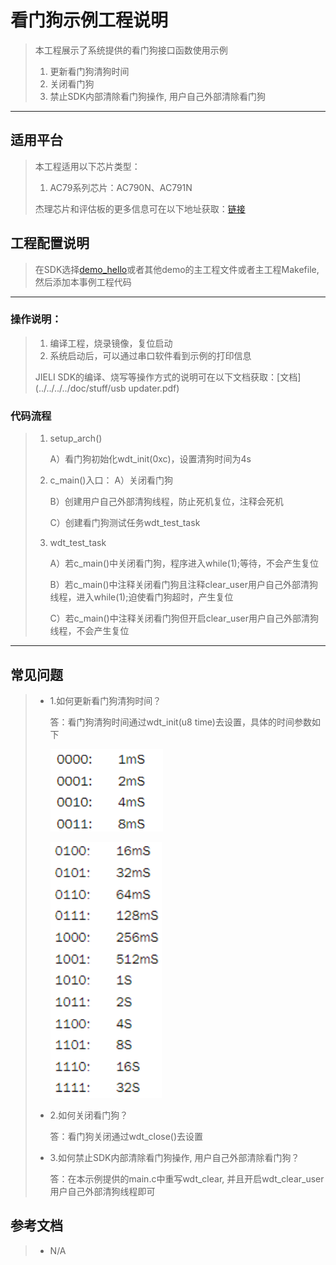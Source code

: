 # 看门狗示例工程说明

> 本工程展示了系统提供的看门狗接口函数使用示例
>
> 1. 更新看门狗清狗时间
> 2. 关闭看门狗
> 3. 禁止SDK内部清除看门狗操作, 用户自己外部清除看门狗

---

## 适用平台

> 本工程适用以下芯片类型：
> 1. AC79系列芯片：AC790N、AC791N
>
> 杰理芯片和评估板的更多信息可在以下地址获取：[链接](https://shop321455197.taobao.com/?spm=a230r.7195193.1997079397.2.2a6d391d3n5udo)

## 工程配置说明

> 在SDK选择[demo_hello](../../../../apps/demo/demo_hello/board)或者其他demo的主工程文件或者主工程Makefile, 然后添加本事例工程代码

---



### 操作说明：

> 1. 编译工程，烧录镜像，复位启动
> 2. 系统启动后，可以通过串口软件看到示例的打印信息
>
> JIELI SDK的编译、烧写等操作方式的说明可在以下文档获取：[文档](../../../../doc/stuff/usb updater.pdf)

### 代码流程

> 1. setup_arch()
>
>    A）看门狗初始化wdt_init(0xc)，设置清狗时间为4s
>
> 2. c_main()入口：
>    A）关闭看门狗
>
>    B）创建用户自己外部清狗线程，防止死机复位，注释会死机
>
>    C）创建看门狗测试任务wdt_test_task
>    
> 3. wdt_test_task
>
>    A）若c_main()中关闭看门狗，程序进入while(1);等待，不会产生复位
>
>    B）若c_main()中注释关闭看门狗且注释clear_user用户自己外部清狗线程，进入while(1);迫使看门狗超时，产生复位
>
>    C）若c_main()中注释关闭看门狗但开启clear_user用户自己外部清狗线程，不会产生复位
>
> 
>
---

## 常见问题

> * 1.如何更新看门狗清狗时间？
>
>   答：看门狗清狗时间通过wdt_init(u8 time)去设置，具体的时间参数如下
>
>   ![1](1.png)
>
>   ![2](2.png)
>
> * 2.如何关闭看门狗？
>
>   答：看门狗关闭通过wdt_close()去设置
>
> * 3.如何禁止SDK内部清除看门狗操作, 用户自己外部清除看门狗？
>
>   答：在本示例提供的main.c中重写wdt_clear, 并且开启wdt_clear_user用户自己外部清狗线程即可
>

## 参考文档

> * N/A

